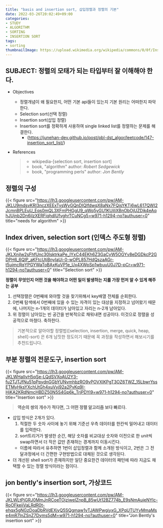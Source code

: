 ```yaml
---
title: "basis and insertion sort, 삽입정렬과 정렬의 기본"
date: 2022-03-26T20:02:49+09:00
categories:
- STUDY
- ALGORITHM
- SORTING
- INSERTION SORT
tags:
- sorting
thumbnailImage: https://upload.wikimedia.org/wikipedia/commons/0/0f/Insertion-sort-example-300px.gif
---
```


SUBJECT: 정렬의 모태가 되는 타입부터 잘 이해해야 한다.
------------------------------------------------------
  - Objectives
    - 정렬개념이 왜 필요한지, 어떤 기본 api들이 있는지 기본 원리는 어떠한지 파악한다.
    - Selection sort(선택 정렬)
    - Insertion sort(삽입 정렬)
    - Insertion sort를 정확하게 사용하여 single linked list를 정렬하는 문제를 해결한다.
      - (https://junehan-dev.github.io/post/pbl-dst_algor/leetcode/147-insertion_sort_list/) 

  - References
    >  - wikipedia-[selection sort, insertion sort]
    >  - book, "algorithm" author: *Robert Sedgewick*
    >  - book, "programming perls" author: *Jon Bently*

정렬의 구성
-----------

{{< figure src="https://lh3.googleusercontent.com/pw/AM-JKLU9mdsvKRI3nczXEExTysWyGQnDIQIfdwqX8aNx7FQjsYKTj6wL617QWI2JcmnBPLEuU_Eqs0mQL3XFmPHGgU9_qWq5yGU1KUiIiXBnObOjUZDik4eAqhJUjnb2Dn6jlzXERFiqhdIUfvghrTCuNCg5=w971-h1294-no?authuser=0" title="needs for algorithm" >}}

Index driven, selection sort (인덱스 주도형 정렬)
-------------------------------------------------

{{< figure src="https://lh3.googleusercontent.com/pw/AM-JKLXnjIw2sFhfUnc30lsktrkaPe_IYxC44EKh6Z3GaCyW5OGYv8eDGDkcP2GDPH6_6QIP_aKFtcUtjBnyIaUi-0-wOPL857HdQszaAGr-t5ujmcRqYPGYWaToBAxKuVP1e_Ux4XWpSp1wbuuU0J7D-pCr=w971-h1294-no?authuser=0" title="Selection sort" >}}


**정렬이 무엇인지 어떤 것을 해야하고 어떤 일이 발생하는 지를 가장 먼저 알 수 있게 해주는 공부**

  1. 선택정렬은 0번째에 와야할 것을 찾기위해서 key배열 전체를 순회한다.
  2. 0번째 탐색에서 0번째에 있을 수 있는 자격이 있는 대상을 지정하고 넘어왔기 때문에, 나머지는 n-1개의 데이터가 남아있고 자리는 n-2개 남아있다.
  3. 위 정렬이 남아있는 빈 공간을 반복적으로 채워내면 성공이다. 이것으로 정렬을 성공적으로 마쳤다. 축하한다.

> 기본적으로 알아야할 정렬법([selection, insertion, merge, quick, heap, shell]-sort) 은 6개 남짓한 정도이기 때문에 꼭 과정을 작성하면서 해보시기를 추천드립니다.

부분 정렬의 전문도구, insertion sort
-------------------------------------

{{< figure src="https://lh3.googleusercontent.com/pw/AM-JKLWHaIIvH5qSe-LQdSVXoAU2Y3-fu2TJTJfNu51pPpydnGGbYUNvmhbzRO9vPOVXlKPgT3OZ6TWZ_15LbwrYssETMyHksYXchUtGh4xuVyj92a2PvKq9I-HiKA2KRdNmcHBDZ50N5S4Gp6k_TrjPDYi9=w971-h1294-no?authuser=0" title="Insertion sort" >}}

> **역순의 쌍의 개수가 적다면, 그 어떤 정렬 알고리즘 보다 빠르다.**

  - 삽입 방식은 2개가 있다.
      1. 적절한 두 숫자 사이에 놓기 위해 기준선 우측 데이터를 한칸씩 밀어내고 데이터를 입력한다.
      2. sort트리거가 발생한 순간, 해당 숫자를 비교대상 숫자와 이전으로 한 unit씩 swap하면서 더 작은 값만 존재하는 경계까지 이동시킨다.
    - 이름에 따라서 유추하면 1번이 삽입정렬과 함께 소개된 방식이고, 2번은 그 전달과정에서 더 간편한 구현방법으로 대체된 것으로 생각된다.
  - 더 개선된 shell sort가 존재하지만 일단 중요한건 데이터의 패턴에 따라 지금도 채택할 수 있는 정렬 방식이라는 점이다.

jon bently's insertion sort, 가상코드
-------------------------------------
{{< figure src="https://lh3.googleusercontent.com/pw/AM-JKLWLtPjGRJ0MmJnRCoeTOjziweIZnpB_85wUt12BZ774b_E9sNmAujeNYlc-RoOFkeiiVaLRdR0t-ehqx5gNGzDoaDbRVdEXjyQ5SQgmaw1vTJAWPwgiyxG_XPqUTUYvMmaMse4mR7InZSnZ7Dyms5dM=w971-h1294-no?authuser=0" title="Jon Bently's insertion sort" >}}

